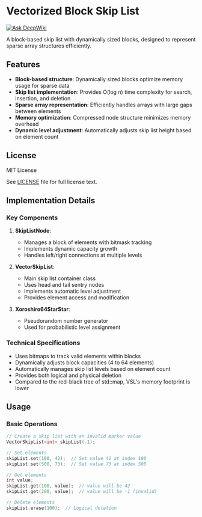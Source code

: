 # Vectorized Block Skip List
[![Ask DeepWiki](https://deepwiki.com/badge.svg)](https://deepwiki.com/IMSDcrueoft/Vectorized-Block-Skip-List)

A block-based skip list with dynamically sized blocks, designed to represent sparse array structures efficiently.

## Features

- **Block-based structure**: Dynamically sized blocks optimize memory usage for sparse data
- **Skip list implementation**: Provides O(log n) time complexity for search, insertion, and deletion
- **Sparse array representation**: Efficiently handles arrays with large gaps between elements
- **Memory optimization**: Compressed node structure minimizes memory overhead
- **Dynamic level adjustment**: Automatically adjusts skip list height based on element count

## License

MIT License

See [LICENSE](LICENSE) file for full license text.

## Implementation Details

### Key Components

1. **SkipListNode**:
   - Manages a block of elements with bitmask tracking
   - Implements dynamic capacity growth
   - Handles left/right connections at multiple levels

2. **VectorSkipList**:
   - Main skip list container class
   - Uses head and tail sentry nodes
   - Implements automatic level adjustment
   - Provides element access and modification

3. **Xoroshiro64StarStar**:
   - Pseudorandom number generator
   - Used for probabilistic level assignment

### Technical Specifications

- Uses bitmaps to track valid elements within blocks
- Dynamically adjusts block capacities (4 to 64 elements)
- Automatically manages skip list levels based on element count
- Provides both logical and physical deletion
- Compared to the red-black tree of std::map, VSL's memory footprint is lower

## Usage

### Basic Operations

```cpp
// Create a skip list with an invalid marker value
VectorSkipList<int> skipList(-1);

// Set elements
skipList.set(100, 42);  // Set value 42 at index 100
skipList.set(500, 73);  // Set value 73 at index 500

// Get elements
int value;
skipList.get(100, value);  // value will be 42
skipList.get(200, value);  // value will be -1 (invalid)

// Delete elements
skipList.erase(100);  // Logical deletion

